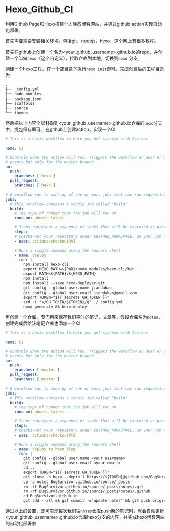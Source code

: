 # Hexo_Github_CI
利用Github Page和Hexo搭建个人静态博客网站，并通过github action实现自动化部署。

首先需要需要安装相关环境，包括git、nodejs，hexo，这个网上有很多教程。

首先在github上创建一个名为<your_github_username>.github.io的repo，并创建一个叫做`hexo`（这个自定义），拉取仓库到本地，切换到`hexo` 分支。

创建一个hexo工程，在一个空目录下执行`hexo init`即可。完成创建后的工程目录为
```bash
.
├── _config.yml
├── node_modules
├── package.json
├── scaffolds
├── source
└── themes
```
然后把以上内容全部移动到<your_github_username>.github.io仓库的`hexo`分支中，提包保存即可。在github上创建action，实现一个CI
```yaml
# This is a basic workflow to help you get started with Actions

name: CI

# Controls when the action will run. Triggers the workflow on push or pull request 
# events but only for the master branch
on:
  push:
    branches: [ hexo ]
  pull_request:
    branches: [ hexo ]

# A workflow run is made up of one or more jobs that can run sequentially or in parallel
jobs:
  # This workflow contains a single job called "build"
  build:
    # The type of runner that the job will run on
    runs-on: ubuntu-latest

    # Steps represent a sequence of tasks that will be executed as part of the job
    steps:
    # Checks-out your repository under $GITHUB_WORKSPACE, so your job can access it
    - uses: actions/checkout@v2

    # Runs a single command using the runners shell
    - name: deploy
      run: |
        npm install hexo-cli
        export HEXO_PATH=${PWD}/node_modules/hexo-cli/bin
        export PATH=${PATH}:${HEXO_PATH}
        npm install
        npm install --save hexo-deployer-git
        git config --global user.name jiandahao
        git config --global user.email jiandahao@gmail.com
        export TOKEN="${{ secrets.GH_TOKEN }}"
        sed -i "s/GH_TOKEN/${TOKEN}/g" ./_config.yml
        hexo generate && hexo deploy
```

再创建一个仓库，专门用来保存我们平时的笔记，文章等。假设仓库名为`notes`，
创建完成后给该笔记仓库也添加一个CI
```yaml
# This is a basic workflow to help you get started with Actions

name: CI

# Controls when the action will run. Triggers the workflow on push or pull request 
# events but only for the master branch
on:
  push:
    branches: [ master ]
  pull_request:
    branches: [ master ]

# A workflow run is made up of one or more jobs that can run sequentially or in parallel
jobs:
  # This workflow contains a single job called "build"
  build:
    # The type of runner that the job will run on
    runs-on: ubuntu-latest

    # Steps represent a sequence of tasks that will be executed as part of the job
    steps:
    # Checks-out your repository under $GITHUB_WORKSPACE, so your job can access it
    - uses: actions/checkout@v2

    # Runs a single command using the runners shell
    - name: deploy to hexo blog
      run: |
        git config --global user.name <your username>
        git config --global user.email <your email>
        cd ..
        export TOKEN="${{ secrets.GH_TOKEN }}"
        git clone -b hexo --depth 1 https://${TOKEN}@github.com/BugSurvivor/BugSurvivor.github.io.git
        cp -a notes BugSurvivor.github.io/source/_posts
        rm -rf BugSurvivor.github.io/source/_posts/notes/.git
        rm -rf BugSurvivor.github.io/source/_posts/notes/.github
        cd BugSurvivor.github.io
        git add --all && git commit -m"update notes" && git push origin hexo
```
  
通过以上的设置，即可实现每次我们往`notes`仓库push新的笔记时，就会自动更新<your_github_username>.github.io仓库hexo分支的内容，并完成hexo博客网站的自动化部署啦
